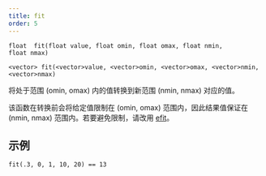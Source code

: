 ```yaml
---
title: fit
order: 5
---
```

`float  fit(float value, float omin, float omax, float nmin, float nmax)`

`<vector> fit(<vector>value, <vector>omin, <vector>omax, <vector>nmin, <vector>nmax)`

将处于范围 (omin, omax) 内的值转换到新范围 (nmin, nmax) 对应的值。

该函数在转换前会将给定值限制在 (omin, omax) 范围内，因此结果值保证在 (nmin, nmax) 范围内。若要避免限制，请改用 [efit](./efit "将处于某一范围内的值转换到新范围对应的值")。

## 示例

```vex
fit(.3, 0, 1, 10, 20) == 13

```
